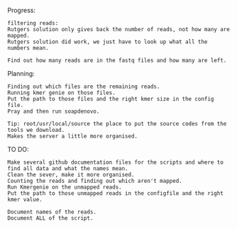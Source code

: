 Progress:

	filtering reads:
	Rutgers solution only gives back the number of reads, not how many are mapped.
	Rutgers solution did work, we just have to look up what all the numbers mean.

	Find out how many reads are in the fastq files and how many are left.


Planning:

	Finding out which files are the remaining reads.
	Running kmer genie on those files.
	Put the path to those files and the right kmer size in the config file.
	Pray and then run soapdenovo.

	Tip: root/usr/local/source the place to put the source codes from the tools we download. 
	Makes the server a little more organised.



TO DO:

	Make several github documentation files for the scripts and where to find all data and what the names mean.
	Clean the sever, make it more organised.
	Counting the reads and finding out which aren't mapped.
	Run Kmergenie on the unmapped reads.
	Put the path to those unmapped reads in the configfile and the right kmer value.

	Document names of the reads.
	Document ALL of the script.
 
 
 
